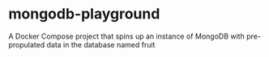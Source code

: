 # mongodb-playground
 A Docker Compose project that spins up an instance of MongoDB with pre-propulated data in the database named fruit
